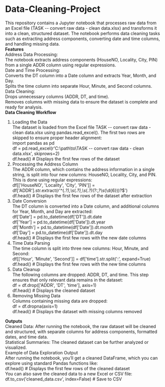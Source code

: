 # Data-Cleaning-Project  
  This repository contains a Jupyter notebook that processes raw data from an Excel file (TASK -- convert raw data - clean data.xlsx) and transforms it into a clean, structured dataset.      The notebook performs data cleaning tasks such as extracting address components, converting date and time columns, and handling missing data.  
**Features**  
Address Data Processing:  
  The notebook extracts address components (HouseNO, Locality, City, PIN) from a single ADDR column using regular expressions.  
Date and Time Processing:  
  Converts the DT column into a Date column and extracts Year, Month, and Day.  
  Splits the time column into separate Hour, Minute, and Second columns.  
Data Cleaning:  
  Drops unnecessary columns (ADDR, DT, and time).  
  Removes columns with missing data to ensure the dataset is complete and ready for analysis.  
**Data Cleaning Workflow**  
1. Loading the Data  
    The dataset is loaded from the Excel file TASK -- convert raw data - clean data.xlsx using pandas.read_excel(). The first two rows are skipped to ensure proper header alignment:  
        import pandas as pd  
        df = pd.read_excel(r'C:\path\to\TASK -- convert raw data - clean data.xlsx', skiprows=2)  
        df.head()  # Displays the first few rows of the dataset  
2. Processing the Address Column  
    The ADDR column, which contains the address information in a single string, is split into four new columns: HouseNO, Locality, City, and PIN. This is done using regular expressions:  
        df[['HouseNO', 'Locality', 'City', 'PIN']] = df['ADDR'].str.extract(r'^(.*?),\s*(.*?),\s*(.*?)(?:,?\s*(\d{6}))?$')  
        df.head()  # Displays the first few rows of the dataset after extraction  
3. Date Conversion  
    The DT column is converted into a Date column, and additional columns for Year, Month, and Day are extracted:  
          df['Date'] = pd.to_datetime(df['DT']).dt.date  
          df['Year'] = pd.to_datetime(df['Date']).dt.year  
          df['Month'] = pd.to_datetime(df['Date']).dt.month  
          df['Day'] = pd.to_datetime(df['Date']).dt.day  
   df.head()  # Displays the first few rows with the new date columns  
4. Time Data Parsing  
      The time column is split into three new columns: Hour, Minute, and Second:  
                df[['Hour', 'Minute', 'Second']] = df['time'].str.split(':', expand=True)  
                df.head()  # Displays the first few rows with the new time columns  
5. Data Cleanup  
    The following columns are dropped: ADDR, DT, and time. This step ensures that only relevant data remains in the dataset:  
          df = df.drop(['ADDR', 'DT', 'time'], axis=1)  
          df.head()  # Displays the cleaned dataset  
6. Removing Missing Data  
    Columns containing missing data are dropped:  
      df = df.dropna(axis=1)  
      df.head()  # Displays the dataset with missing columns removed  
    
**Outputs**   
Cleaned Data: After running the notebook, the raw dataset will be cleaned and structured, with separate columns for address components, formatted dates, and time data.  
Statistical Summaries: The cleaned dataset can be further analyzed or visualized.  
      Example of Data Exploration Output  
          After running the notebook, you’ll get a cleaned DataFrame, which you can explore using standard Pandas functions like:  
                df.head()  # Displays the first few rows of the cleaned dataset  
          You can also save the cleaned data to a new Excel or CSV file:  
                df.to_csv('cleaned_data.csv', index=False)  # Save to CSV
